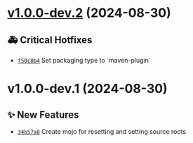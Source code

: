 # [v1.0.0-dev.2](https://github.com/lengors/init-sources-maven-plugin/compare/v1.0.0-dev.1...v1.0.0-dev.2) (2024-08-30)

## 🚑 Critical Hotfixes
- [`f50c8b4`](https://github.com/lengors/init-sources-maven-plugin/commit/f50c8b4)  Set packaging type to &#x60;maven-plugin&#x60;

# v1.0.0-dev.1 (2024-08-30)

## ✨ New Features
- [`34b57a0`](https://github.com/lengors/init-sources-maven-plugin/commit/34b57a0)  Create mojo for resetting and setting source roots

